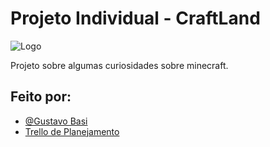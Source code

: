 # Projeto Individual - CraftLand

![Logo](https://imgur.com/HOZN4wR.png)

Projeto sobre algumas curiosidades sobre minecraft.

## Feito por:

- [@Gustavo Basi](https://github.com/GustavoBasi)
- [Trello de Planejamento](https://trello.com/invite/b/CS7ig6BA/ATTI2bb6daaeeed40f8558193ce3759eb039AF0C0FE7/projeto-individual)
